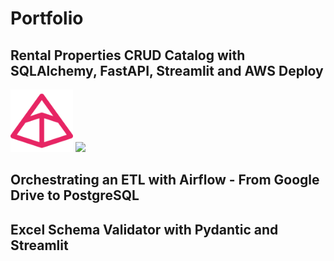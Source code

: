 # Portfolio

## Rental Properties CRUD Catalog with SQLAlchemy, FastAPI, Streamlit and AWS Deploy


<img src="pydantic.svg" height=100/>
<img src="https://cdn.jsdelivr.net/gh/devicons/devicon@latest/icons/postgresql/postgresql-plain-wordmark.svg" height=100 />

          
          

## Orchestrating an ETL with Airflow - From Google Drive to PostgreSQL

## Excel Schema Validator with Pydantic and Streamlit